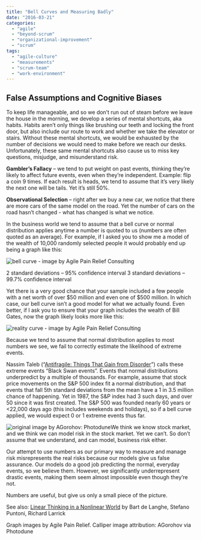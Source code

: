 ```yaml
---
title: "Bell Curves and Measuring Badly"
date: "2016-03-21"
categories: 
  - "agile"
  - "beyond-scrum"
  - "organizational-improvement"
  - "scrum"
tags: 
  - "agile-culture"
  - "measurements"
  - "scrum-team"
  - "work-environment"
---
```


## False Assumptions and Cognitive Biases

To keep life manageable, and so we don’t run out of steam before we leave the house in the morning, we develop a series of mental shortcuts, aka habits. Habits aren’t only things like brushing our teeth and locking the front door, but also include our route to work and whether we take the elevator or stairs. Without these mental shortcuts, we would be exhausted by the number of decisions we would need to make before we reach our desks. Unfortunately, these same mental shortcuts also cause us to miss key questions, misjudge, and misunderstand risk.

**Gambler’s Fallacy** – we tend to put weight on past events, thinking they’re likely to affect future events, even when they’re independent. Example: flip a coin 9 times. If each result is heads, we tend to assume that it’s very likely the next one will be tails. Yet it’s still 50%.

**Observational Selection** – right after we buy a new car, we notice that there are more cars of the same model on the road. Yet the number of cars on the road hasn’t changed - what has changed is what we notice.

In the business world we tend to assume that a bell curve or normal distribution applies anytime a number is quoted to us (numbers are often quoted as an average). For example, if I asked you to show me a model of the wealth of 10,000 randomly selected people it would probably end up being a graph like this:

![bell curve - image by Agile Pain Relief Consulting](src/content/blog/bell-curves-and-measuring-badly/images/bell-curve.jpg)

2 standard deviations – 95% confidence interval 3 standard deviations – 99.7% confidence interval

Yet there is a very good chance that your sample included a few people with a net worth of over $50 million and even one of $500 million. In which case, our bell curve isn’t a good model for what we actually found. Even better, if I ask you to ensure that your graph includes the wealth of Bill Gates, now the graph likely looks more like this:

![reality curve - image by Agile Pain Relief Consulting](src/content/blog/bell-curves-and-measuring-badly/images/reality-curve-e1575395920757.jpg)

Because we tend to assume that normal distribution applies to most numbers we see, we fail to correctly estimate the likelihood of extreme events.

Nassim Taleb (“[Antifragile: Things That Gain from Disorder](https://www.amazon.ca/gp/product/B0083DJWGO/&tag=notesfromatoo-20)”) calls these extreme events “Black Swan events”. Events that normal distributions underpredict by a multiple of thousands. For example, assume that stock price movements on the S&P 500 index fit a normal distribution, and that events that fall 5th standard deviations from the mean have a 1 in 3.5 million chance of happening. Yet in 1987, the S&P index had 3 such days, and over 50 since it was first created. The S&P 500 was founded nearly 60 years or <22,000 days ago (this includes weekends and holidays), so if a bell curve applied, we would expect 0 or 1 extreme events thus far.

![original image by AGorohov: Photodune](src/content/blog/bell-curves-and-measuring-badly/images/photodune-1447482-measures-xs.jpg)We think we know stock market, and we think we can model risk in the stock market. Yet we can’t. So don’t assume that we understand, and can model, business risk either.

Our attempt to use numbers as our primary way to measure and manage risk misrepresents the real risks because our models give us false assurance. Our models do a good job predicting the normal, everyday events, so we believe them. However, we significantly underrepresent drastic events, making them seem almost impossible even though they’re not.

Numbers are useful, but give us only a small piece of the picture.

See also: [Linear Thinking in a Nonlinear World](https://hbr.org/2017/05/linear-thinking-in-a-nonlinear-world) by Bart de Langhe, Stefano Puntoni, Richard Larrick

Graph images by Agile Pain Relief. Calliper image attribution: AGorohov via Photodune
